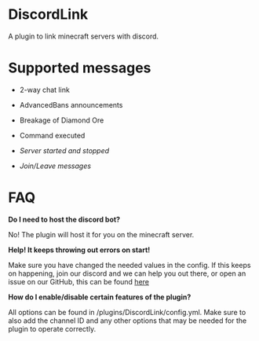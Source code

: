 # DiscordLink
A plugin to link minecraft servers with discord.

# Supported messages
- 2-way chat link

- AdvancedBans announcements

- Breakage of Diamond Ore

- Command executed

- *Server started and stopped*

- *Join/Leave messages*

# FAQ
**Do I need to host the discord bot?**

No! The plugin will host it for you on the minecraft server.

**Help! It keeps throwing out errors on start!**

Make sure you have changed the needed values in the config. If this keeps on happening, join our discord and we can help you out there, or open an issue on our GitHub, this can be found [here](https://github.com/hwalker928/DiscordLink/issues)

**How do I enable/disable certain features of the plugin?**

All options can be found in /plugins/DiscordLink/config.yml. Make sure to also add the channel ID and any other options that may be needed for the plugin to operate correctly. 
